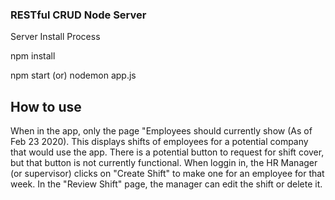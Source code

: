 ### RESTful CRUD Node Server

Server Install Process

npm install

npm start (or) nodemon app.js


## How to use

When in the app, only the page "Employees should currently show (As of Feb 23 2020). This displays shifts of employees for a potential company that would use the app. There is a potential button to request for shift cover, but that button is not currently functional.
 When loggin in, the HR Manager (or supervisor) clicks on "Create Shift" to make one for an employee for that week. In the "Review Shift" page, the manager can edit the shift or delete it. 
